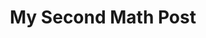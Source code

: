 ---
layout: news
title: My Second Math Post
meta: Some meta text for math post2.
source: http:/yahoo.co.uk
category: math
---